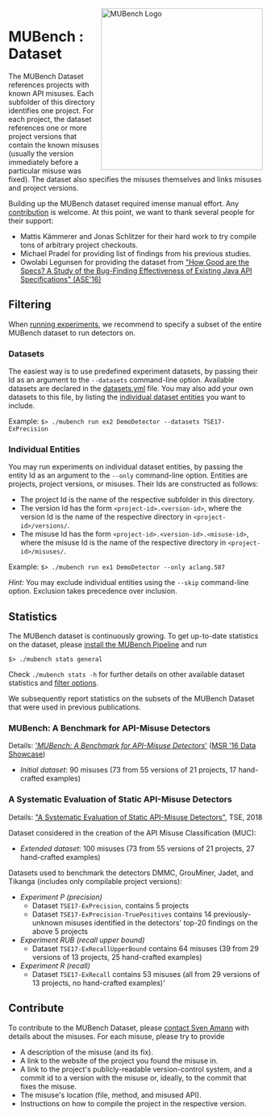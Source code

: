<img align="right" width="320" height="320" alt="MUBench Logo" src="https://raw.githubusercontent.com/stg-tud/MUBench/master/meta/logo.png" />

# MUBench : Dataset

The MUBench Dataset references projects with known API misuses.
Each subfolder of this directory identifies one project.
For each project, the dataset references one or more project versions that contain the known misuses (usually the version immediately before a particular misuse was fixed).
The dataset also specifies the misuses themselves and links misuses and project versions.

Building up the MUBench dataset required imense manual effort.
Any [contribution](#contribute) is welcome.
At this point, we want to thank several people for their support:

* Mattis Kämmerer and Jonas Schlitzer for their hard work to try compile tons of arbitrary project checkouts.
* Michael Pradel for providing list of findings from his previous studies.
* Owolabi Legunsen for providing the dataset from ["How Good are the Specs? A Study of the Bug-Finding Effectiveness of Existing Java API Specifications" (ASE'16)](http://fsl.cs.illinois.edu/spec-eval/)


## Filtering

When [running experiments](../mubench.pipeline/#run-experiments), we recommend to specify a subset of the entire MUBench dataset to run detectors on.

### Datasets

The easiest way is to use predefined experiment datasets, by passing their Id as an argument to the `--datasets` command-line option.
Available datasets are declared in the [datasets.yml](datasets.yml) file.
You may also add your own datasets to this file, by listing the [individual dataset entities](#individual-entities) you want to include.

Example: `$> ./mubench run ex2 DemoDetector --datasets TSE17-ExPrecision`

### Individual Entities

You may run experiments on individual dataset entities, by passing the entity Id as an argument to the `--only` command-line option.
Entities are projects, project versions, or misuses.
Their Ids are constructed as follows:

* The project Id is the name of the respective subfolder in this directory.
* The version Id has the form `<project-id>.<version-id>`, where the version Id is the name of the respective directory in `<project-id>/versions/`.
* The misuse Id has the form `<project-id>.<version-id>.<misuse-id>`, where the misuse Id is the name of the respective directory in `<project-id>/misuses/`.

Example: `$> ./mubench run ex1 DemoDetector --only aclang.587`

*Hint:* You may exclude individual entities using the `--skip` command-line option. Exclusion takes precedence over inclusion.


## Statistics

The MUBench dataset is continuously growing.
To get up-to-date statistics on the dataset, please [install the MUBench Pipeline](../mubench.pipeline/#setup) and run

    $> ./mubench stats general

Check `./mubench stats -h` for further details on other available dataset statistics and [filter options](#filtering).

We subsequently report statistics on the subsets of the MUBench Dataset that were used in previous publications.

### MUBench: A Benchmark for API-Misuse Detectors

Details: ['*MUBench: A Benchmark for API-Misuse Detectors*'](http://sven-amann.de/publications/2016-05-MSR-MUBench-dataset.html) ([MSR '16 Data Showcase](http://2016.msrconf.org/#/data))

* *Initial dataset*: 90 misuses (73 from 55 versions of 21 projects, 17 hand-crafted examples)

### A Systematic Evaluation of Static API-Misuse Detectors

Details: ["A Systematic Evaluation of Static API-Misuse Detectors"](http://sven-amann.de/publications/2018-03-A-Systematic-Evalution-of-Static-API-Misuse-Detectors/), TSE, 2018

Dataset considered in the creation of the API Misuse Classification (MUC):

* *Extended dataset*: 100 misuses (73 from 55 versions of 21 projects, 27 hand-crafted examples)

Datasets used to benchmark the detectors DMMC, GrouMiner, Jadet, and Tikanga (includes only compilable project versions):

* *Experiment P (precision)*
  * Dataset `TSE17-ExPrecision`, contains 5 projects
  * Dataset `TSE17-ExPrecision-TruePositives` contains 14 previously-unknown misuses identified in the detectors' top-20 findings on the above 5 projects
* *Experiment RUB (recall upper bound)*
  * Dataset `TSE17-ExRecallUpperBound` contains 64 misuses (39 from 29 versions of 13 projects, 25 hand-crafted examples)
* *Experiment R (recall)*
  * Dataset `TSE17-ExRecall` contains 53 misuses (all from 29 versions of 13 projects, no hand-crafted examples)'


## Contribute

To contribute to the MUBench Dataset, please [contact Sven Amann](http://www.stg.tu-darmstadt.de/staff/sven_amann) with details about the misuses.
For each misuse, please try to provide

* A description of the misuse (and its fix).
* A link to the website of the project you found the misuse in.
* A link to the project's publicly-readable version-control system, and a commit id to a version with the misuse or, ideally, to the commit that fixes the misuse.
* The misuse's location (file, method, and misused API).
* Instructions on how to compile the project in the respective version.
